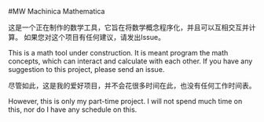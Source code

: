 #MW Machinica Mathematica

这是一个正在制作的数学工具，它旨在将数学概念程序化，并且可以互相交互并计算。
如果您对这个项目有任何建议，请发出Issue。

This is a math tool under construction. It is meant program the math concepts, which can interact and calculate with each other. 
If you have any suggestion to this project, please send an issue. 

尽管如此，这是我的爱好项目，并不会花很多时间在此，也没有任何工作时间表。

However, this is only my part-time project. I will not spend much time on this, nor do I have any schedule on this. 
